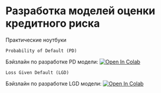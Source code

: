 # Разработка моделей оценки кредитного риска
Практические ноутбуки

`Probability of Default (PD)`

Бэйзлайн по разработке PD модели: [![Open In Colab](https://colab.research.google.com/assets/colab-badge.svg)](https://colab.research.google.com/github/BKHV/ds-test/blob/master/PD.ipynb)


`Loss Given Default (LGD)` 

Бэйзлайн по разработке LGD модели: [![Open In Colab](https://colab.research.google.com/assets/colab-badge.svg)](https://colab.research.google.com/github/BKHV/ds-test/blob/master/LGD.ipynb)